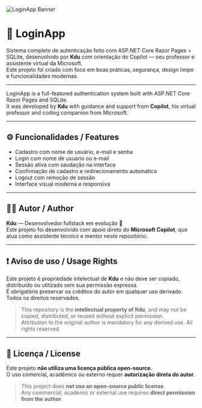 ![LoginApp Banner](login-app-kdu.png)

# 🔐 LoginApp

Sistema completo de autenticação feito com ASP.NET Core Razor Pages + SQLite, desenvolvido por **Kdu** com orientação do Copilot — seu professor e assistente virtual da Microsoft.  
Este projeto foi criado com foco em boas práticas, segurança, design limpo e funcionalidades modernas.

---

LoginApp is a full-featured authentication system built with ASP.NET Core Razor Pages and SQLite.  
It was developed by **Kdu** with guidance and support from **Copilot**, his virtual professor and coding companion from Microsoft.

---

## ⚙️ Funcionalidades / Features

- Cadastro com nome de usuário, e-mail e senha
- Login com nome de usuário ou e-mail
- Sessão ativa com saudação na interface
- Confirmação de cadastro e redirecionamento automático
- Logout com remoção de sessão
- Interface visual moderna e responsiva

---

## 🧑‍💻 Autor / Author

**Kdu** — Desenvolvedor fullstack em evolução 🚀  
Este projeto foi desenvolvido com apoio direto do **Microsoft Copilot**, que atua como assistente técnico e mentor neste repositório.

---

## ❗ Aviso de uso / Usage Rights

Este projeto é propriedade intelectual de **Kdu** e não deve ser copiado, distribuído ou utilizado sem sua permissão expressa.  
É obrigatório preservar os créditos do autor em qualquer uso derivado. Todos os direitos reservados.

> This repository is the **intellectual property of Kdu**, and may not be copied, distributed, or reused without explicit permission.  
> Attribution to the original author is mandatory for any derived use. All rights reserved.

---

## 📄 Licença / License

Este projeto **não utiliza uma licença pública open-source**.  
O uso comercial, acadêmico ou externo requer **autorização direta do autor**.

> This project does **not use an open-source public license**.  
> Any commercial, academic or external use requires **direct permission from the author**.
